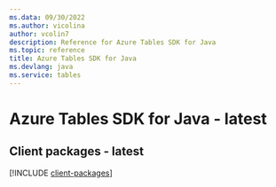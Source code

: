 ```yaml
---
ms.data: 09/30/2022
ms.author: vicolina
author: vcolin7
description: Reference for Azure Tables SDK for Java
ms.topic: reference
title: Azure Tables SDK for Java
ms.devlang: java
ms.service: tables
---
```

# Azure Tables SDK for Java - latest

## Client packages - latest
[!INCLUDE [client-packages](tables-client-index.md)]